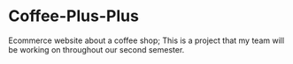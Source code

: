 # Coffee-Plus-Plus
 Ecommerce website about a coffee shop; This is a project that my team will be working on throughout our second semester.
